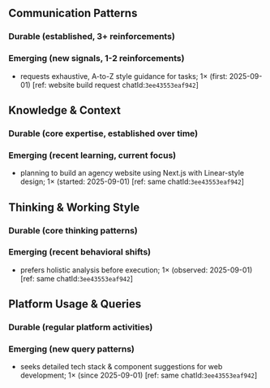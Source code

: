## Communication Patterns
### Durable (established, 3+ reinforcements)

### Emerging (new signals, 1-2 reinforcements)
- requests exhaustive, A-to-Z style guidance for tasks; 1× (first: 2025-09-01) [ref: website build request chatId:`3ee43553eaf942`]

## Knowledge & Context
### Durable (core expertise, established over time)

### Emerging (recent learning, current focus)
- planning to build an agency website using Next.js with Linear-style design; 1× (started: 2025-09-01) [ref: same chatId:`3ee43553eaf942`]

## Thinking & Working Style
### Durable (core thinking patterns)

### Emerging (recent behavioral shifts)
- prefers holistic analysis before execution; 1× (observed: 2025-09-01) [ref: same chatId:`3ee43553eaf942`]

## Platform Usage & Queries
### Durable (regular platform activities)

### Emerging (new query patterns)
- seeks detailed tech stack & component suggestions for web development; 1× (since 2025-09-01) [ref: same chatId:`3ee43553eaf942`]